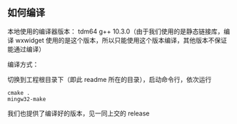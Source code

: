 ## 如何编译

本地使用的编译器版本： tdm64 g++ 10.3.0（由于我们使用的是静态链接库，编译 wxwidget 使用的是这个版本，所以只能使用这个版本编译，其他版本不保证能通过编译）

编译方式：

切换到工程根目录下（即此 readme 所在的目录），启动命令行，依次运行

```
cmake .
mingw32-make
```

我们也提供了编译好的版本，见一同上交的 release